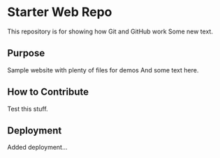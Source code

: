# Starter Web Repo

This repository is for showing how Git and GitHub work
Some new text.
## Purpose

Sample website with plenty of files for demos
And some text here.

## How to Contribute

Test this stuff.

## Deployment

Added deployment...
